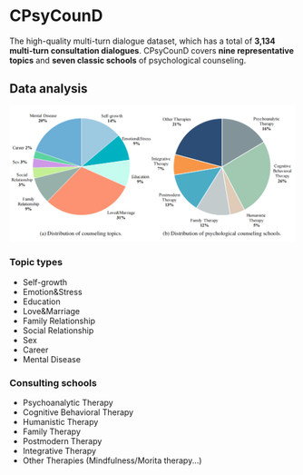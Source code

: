 # CPsyCounD

 The high-quality multi-turn dialogue dataset, which has a total of **3,134 multi-turn consultation dialogues**. CPsyCounD covers **nine representative topics** and **seven classic schools** of psychological counseling.

## Data analysis

![Data analysis](../Fig/Data_analysis.png)

 ### Topic types
 * Self-growth
 * Emotion&Stress
 * Education
 * Love&Marriage
 * Family Relationship
 * Social Relationship
 * Sex
 * Career
 * Mental Disease

### Consulting schools
* Psychoanalytic Therapy
* Cognitive Behavioral Therapy
* Humanistic Therapy
* Family Therapy
* Postmodern Therapy
* Integrative Therapy
* Other Therapies (Mindfulness/Morita therapy...)
